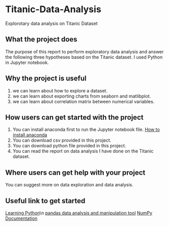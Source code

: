 # Titanic-Data-Analysis
Explorotary data analysis on Titanic Dataset

## What the project does #
  The purpose of this report to perform exploratory data analysis and answer the following three hypotheses based on the Titanic dataset. I used Python in Jupyter notebook. 
## Why the project is useful
1. we can learn about how to explore a dataset.
2. we can learn about exporting charts from seaborn and matlibplot.
3. we can learn about correlation matrix between numerical variables.

## How users can get started with the project
1. You can install anaconda first to run the Jupyter notebook file. [How to install anaconda](https://docs.anaconda.com/anaconda/install/ "Named link title")
2. You can download csv provided in this project.
3. You can download python file provided in this project.
4. You can read the report on data analysis I have done on the Titanic dataset.



## Where users can get help with your project
You can suggest more on data exploration and data analysis.

## Useful link to get started
[Learning Python](https://www.python.org/about/gettingstarted/ "Named link title")\n
[pandas data analysis and manipulation tool](https://pandas.pydata.org/ "Named link title")
[NumPy Documentation](https://numpy.org/ "Named link title")
